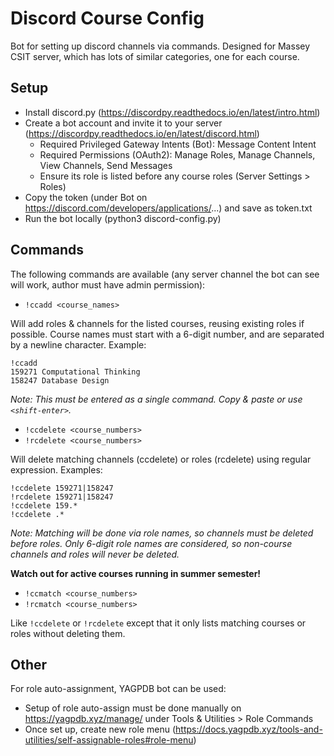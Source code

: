 # Discord Course Config

Bot for setting up discord channels via commands. Designed for Massey CSIT server, which has lots of similar categories, one for each course.

## Setup

* Install discord.py (https://discordpy.readthedocs.io/en/latest/intro.html)
* Create a bot account and invite it to your server (https://discordpy.readthedocs.io/en/latest/discord.html)
  - Required Privileged Gateway Intents (Bot): Message Content Intent
  - Required Permissions (OAuth2): Manage Roles, Manage Channels, View Channels, Send Messages
  - Ensure its role is listed before any course roles (Server Settings > Roles)
* Copy the token (under Bot on https://discord.com/developers/applications/...) and save as token.txt
* Run the bot locally (python3 discord-config.py)

## Commands

The following commands are available (any server channel the bot can see will work, author must have admin permission):
* `!ccadd <course_names>`

Will add roles & channels for the listed courses, reusing existing roles if possible. Course names must start with a 6-digit number, and are separated by a newline character. Example:
```
!ccadd
159271 Computational Thinking
158247 Database Design
```

*Note: This must be entered as a single command. Copy & paste or use `<shift-enter>`.*

* `!ccdelete <course_numbers>`
* `!rcdelete <course_numbers>`

Will delete matching channels (ccdelete) or roles (rcdelete) using regular expression. Examples:
```
!ccdelete 159271|158247
!rcdelete 159271|158247
!ccdelete 159.*
!ccdelete .*
```

*Note: Matching will be done via role names, so channels must be deleted before roles. Only 6-digit role names are considered, so non-course channels and roles will never be deleted.*

**Watch out for active courses running in summer semester!**

* `!ccmatch <course_numbers>`
* `!rcmatch <course_numbers>`

Like `!ccdelete` or `!rcdelete` except that it only lists matching courses or roles without deleting them.

## Other

For role auto-assignment, YAGPDB bot can be used:
* Setup of role auto-assign must be done manually on https://yagpdb.xyz/manage/ under Tools & Utilities > Role Commands
* Once set up, create new role menu (https://docs.yagpdb.xyz/tools-and-utilities/self-assignable-roles#role-menu)
